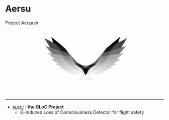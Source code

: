 # Aersu
Project Aerzash

<p align="center"><img width="60%" src="images/aersu_temp.png" alt="Project Aerzash Logo"></p>

--------

- **[`GLOC/`](https://github.com/WNoxchi/Aersu/tree/master/GLOC)  :  the GLoC Project**
  - G-Induced Loss of Consciousness Detector for flight safety
